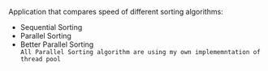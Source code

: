 Application that compares speed of different sorting algorithms:
<ul>
  <li>Sequential Sorting</li>
  <li>Parallel Sorting</li>
  <li>Better Parallel Sorting</li>
  <code>All Parallel Sorting algorithm are using my own implememntation of thread pool</code>
  
</ul>
